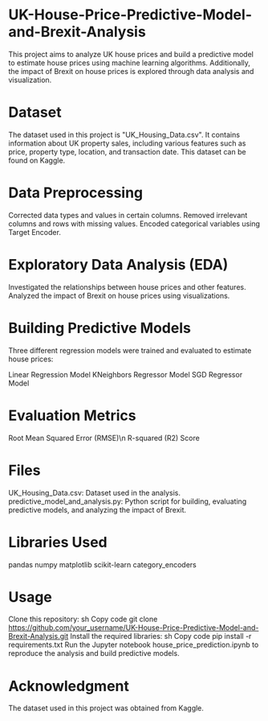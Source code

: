 # UK-House-Price-Predictive-Model-and-Brexit-Analysis
This project aims to analyze UK house prices and build a predictive model to estimate house prices using machine learning algorithms. Additionally, the impact of Brexit on house prices is explored through data analysis and visualization.

# Dataset
The dataset used in this project is "UK_Housing_Data.csv". It contains information about UK property sales, including various features such as price, property type, location, and transaction date. This dataset can be found on Kaggle.

# Data Preprocessing
Corrected data types and values in certain columns.
Removed irrelevant columns and rows with missing values.
Encoded categorical variables using Target Encoder.
# Exploratory Data Analysis (EDA)
Investigated the relationships between house prices and other features.
Analyzed the impact of Brexit on house prices using visualizations.
# Building Predictive Models
Three different regression models were trained and evaluated to estimate house prices:

Linear Regression Model
KNeighbors Regressor Model
SGD Regressor Model
# Evaluation Metrics
Root Mean Squared Error (RMSE)\n
R-squared (R2) Score
# Files
UK_Housing_Data.csv: Dataset used in the analysis.
predictive_model_and_analysis.py: Python script for building, evaluating predictive models, and analyzing the impact of Brexit.
# Libraries Used
pandas
numpy
matplotlib
scikit-learn
category_encoders
# Usage
Clone this repository:
sh
Copy code
git clone https://github.com/your_username/UK-House-Price-Predictive-Model-and-Brexit-Analysis.git
Install the required libraries:
sh
Copy code
pip install -r requirements.txt
Run the Jupyter notebook house_price_prediction.ipynb to reproduce the analysis and build predictive models.
# Acknowledgment
The dataset used in this project was obtained from Kaggle.
